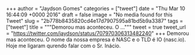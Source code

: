
+++
author = "Jaydson Gomes"
categories = ["tweet"]
date = "Thu Mar 10 16:44:09 +0000 2016"
draft = false
image = "No media found for this Tweet"
slug = "2b778b8435820cd4e17d7907595a81bd5b9a3387"
tags = ["tweet"]
title = """Demorou mas aconteceu. O ..."""
tweet = true
tweet_url = "https://twitter.com/jaydson/status/707970306313482240"
+++
Demorou mas aconteceu. O nome da nossa empresa é NASC e o TLD é IO (nasc.io). Hoje me ligaram qurendo falar com o Sr. Inácio.
